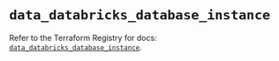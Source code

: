 # `data_databricks_database_instance`

Refer to the Terraform Registry for docs: [`data_databricks_database_instance`](https://registry.terraform.io/providers/databricks/databricks/1.81.0/docs/data-sources/database_instance).
